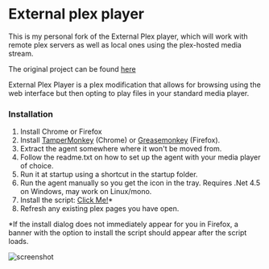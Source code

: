 # External plex player

This is my personal fork of the External Plex player, which will work with remote plex servers as well as local ones using the plex-hosted media stream.

The original project can be found [here](https://github.com/Kayomani/PlexExternalPlayer)

External Plex Player is a plex modification that allows for browsing using the web interface but then opting to play files in your standard media player.

### Installation
1. Install Chrome or Firefox
2. Install [TamperMonkey](https://chrome.google.com/webstore/detail/tampermonkey/dhdgffkkebhmkfjojejmpbldmpobfkfo?hl=en) (Chrome) or [Greasemonkey](https://addons.mozilla.org/en-US/firefox/addon/greasemonkey/) (Firefox).
3. Extract the agent somewhere where it won't be moved from.
4. Follow the readme.txt on how to set up the agent with your media player of choice.
5. Run it at startup using a shortcut in the startup folder.
6. Run the agent manually so you get the icon in the tray. Requires .Net 4.5 on Windows, may work on Linux/mono.
7. Install the script: [Click Me!](https://raw.githubusercontent.com/UncleClapton/PlexExternalPlayer/master/PlexExternalPlayer.user.js)*
8. Refresh any existing plex pages you have open.

*If the install dialog does not immediately appear for you in Firefox, a banner with the option to install the script should appear after the script loads.

![screenshot](http://i.imgur.com/aM37t76.png "screenshot")
